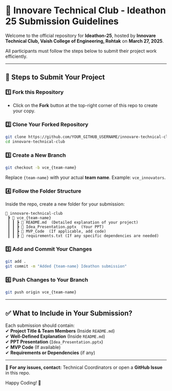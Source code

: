 # 📢 Innovare Technical Club - Ideathon 25 Submission Guidelines

Welcome to the official repository for **Ideathon-25**, hosted by **Innovare Technical Club, Vaish College of Engineering, Rohtak** on **March 27, 2025**.  

All participants must follow the steps below to submit their project work efficiently.

---

## 🚀 Steps to Submit Your Project  

### 1️⃣ Fork this Repository  
- Click on the **Fork** button at the top-right corner of this repo to create your copy.  

### 2️⃣ Clone Your Forked Repository  
```bash
git clone https://github.com/YOUR_GITHUB_USERNAME/innovare-technical-club.git
cd innovare-technical-club
```

### 3️⃣ Create a New Branch  
```bash
git checkout -b vce_{team-name}
```
Replace `{team-name}` with your actual **team name**. Example: `vce_innovators`.  

### 4️⃣ Follow the Folder Structure  
Inside the repo, create a new folder for your submission:  

```
📂 innovare-technical-club
 ┣ 📂 vce_{team-name}
 ┃ ┃ ┣ 📜 README.md  (Detailed explanation of your project)
 ┃ ┃ ┣ 📜 Idea_Presentation.pptx  (Your PPT)
 ┃ ┃ ┣ 📂 MVP_Code  (If applicable, add code)
 ┃ ┃ ┣ 📜 requirements.txt (If any specific dependencies are needed)
```

### 5️⃣ Add and Commit Your Changes  
```bash
git add .
git commit -m "Added {team-name} Ideathon submission"
```

### 6️⃣ Push Changes to Your Branch  
```bash
git push origin vce_{team-name}
```
---

## ✅ What to Include in Your Submission?  
Each submission should contain:  
✔ **Project Title & Team Members** (Inside `README.md`)  
✔ **Well-Defined Explanation** (Inside `README.md`)  
✔ **PPT Presentation** (`Idea_Presentation.pptx`)  
✔ **MVP Code** (If available)  
✔ **Requirements or Dependencies** (if any)  

---

📌 **For any issues, contact:** Technical Coordinators or open a **GitHub Issue** in this repo.  

Happy Coding! 🚀
